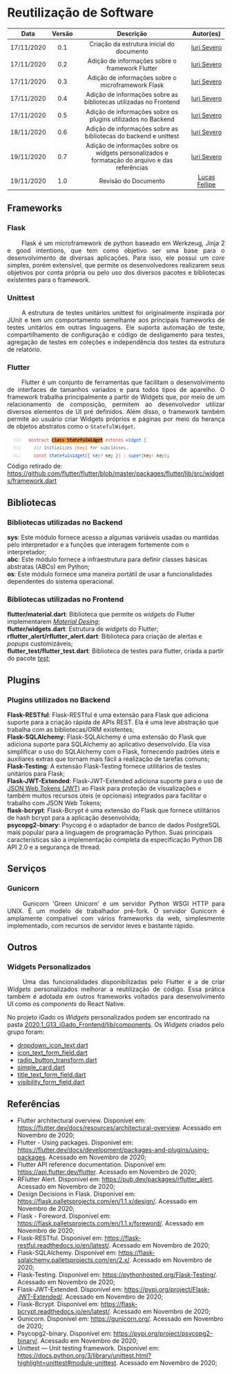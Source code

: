 # Reutilização de Software

|    Data    | Versão |                Descrição                |                     Autor(es)                     |
| :--------: | :----: | :-------------------------------------: | :-------------------------------------------: |
| 17/11/2020 | 0.1 | Criação da estrutura inicial do documento | [Iuri Severo](https://github.com/iurisevero) |
| 17/11/2020 | 0.2 | Adição de informações sobre o framework Flutter | [Iuri Severo](https://github.com/iurisevero) |
| 17/11/2020 | 0.3 | Adição de informações sobre o microframework Flask | [Iuri Severo](https://github.com/iurisevero) |
| 17/11/2020 | 0.4 | Adição de informações sobre as bibliotecas utilizadas no Frontend | [Iuri Severo](https://github.com/iurisevero) |
| 17/11/2020 | 0.5 | Adição de informações sobre os plugins utilizados no Backend | [Iuri Severo](https://github.com/iurisevero) |
| 18/11/2020 | 0.6 | Adição de informações sobre as bibliotecas do backend e unittest | [Iuri Severo](https://github.com/iurisevero) |
| 19/11/2020 | 0.7 | Adição de informações sobre os widgets personalizados e formatação do arquivo e das referências | [Iuri Severo](https://github.com/iurisevero) |
| 19/11/2020 | 1.0 | Revisão do Documento | [Lucas Fellipe](https://github.com/lucasfcm9) |

## Frameworks

### Flask

<p align="justify"> &emsp;&emsp; Flask é um microframework de python baseado em Werkzeug, Jinja 2 e good intentions, que tem como objetivo ser uma base para o desenvolvimento de diversas aplicações. Para isso, ele possui um <i>core</i> simples, porém extensível, que permite os desenvolvedores realizarem seus objetivos por conta própria ou pelo uso dos diversos pacotes e bibliotecas existentes para o framework. </p>

### Unittest

<p align="justify"> &emsp;&emsp; A estrutura de testes unitários unittest foi originalmente inspirada por JUnit e tem um comportamento semelhante aos principais frameworks de testes unitários em outras linguagens. Ele suporta automação de teste, compartilhamento de configuração e código de desligamento para testes, agregação de testes em coleções e independência dos testes da estrutura de relatório. </p>

### Flutter

<p align="justify"> &emsp;&emsp; Flutter é um conjunto de ferramentas que facilitam o desenvolvimento de interfaces de tamanhos variados e para todos tipos de aparelho. O framework trabalha principalmente a partir de Widgets que, por meio de um relacionamento de composição, permitem ao desenvolvedor utilizar diversos elementos de UI pré definidos. Além disso, o framework também permite ao usuário criar Widgets próprios e páginas por meio da herança de objetos abstratos como o <code>StatefulWidget</code>. </p>

<img src="docs/Assets/Img/Project/SoftwareReuse/StatefulWidget.png"> <br />
Código retirado de: <https://github.com/flutter/flutter/blob/master/packages/flutter/lib/src/widgets/framework.dart>

## Bibliotecas

### Bibliotecas utilizadas no Backend

**sys**: Este módulo fornece acesso a algumas variáveis usadas ou mantidas pelo interpretador e a funções que interagem fortemente com o interpretador; <br />
**abc**: Este módulo fornece a infraestrutura para definir classes básicas abstratas (ABCs) em Python; <br />
**os**: Este módulo fornece uma maneira portátil de usar a funcionalidades dependentes do sistema operacional.

### Bibliotecas utilizadas no Frontend

**flutter/material.dart**: Biblioteca que permite os <i>widgets</i> do Flutter implementarem _[Material Desing](https://material.io/design)_; <br />
**flutter/widgets.dart**: Estrutura de <i>widgets</i> do Flutter; <br />
**rflutter_alert/rflutter_alert.dart**: Biblioteca para criação de alertas e <i>popups</i> customizáveis; <br />
**flutter_test/flutter_test.dart**: Biblioteca de testes para flutter, criada a partir do pacote _[test](https://pub.dev/packages/test)_;

## Plugins

### Plugins utilizados no Backend

**Flask-RESTful**: Flask-RESTful é uma extensão para Flask que adiciona suporte para a criação rápida de APIs REST. Ela é uma leve abstração que trabalha com as bibliotecas/ORM existentes; <br />
**Flask-SQLAlchemy**: Flask-SQLAlchemy é uma extensão do Flask que adiciona suporte para SQLAlchemy ao aplicativo desenvolvido. Ela visa simplificar o uso do SQLAlchemy com o Flask, fornecendo padrões úteis e auxiliares extras que tornam mais fácil a realização de tarefas comuns; <br />
**Flask-Testing**: A extensão Flask-Testing fornece utilitários de testes unitários para Flask; <br />
**Flask-JWT-Extended**: Flask-JWT-Extended adiciona suporte para o uso de [JSON Web Tokens (JWT)](https://jwt.io/) ao Flask para proteção de visualizações e também muitos recursos úteis (e opcionais) integrados para facilitar o trabalho com JSON Web Tokens; <br />
**flask-bcrypt**: Flask-Bcrypt é uma extensão do Flask que fornece utilitários de hash bcrypt para a aplicação desenvolvida; <br />
**psycopg2-binary**: Psycopg é o adaptador de banco de dados PostgreSQL mais popular para a linguagem de programação Python. Suas principais características são a implementação completa da especificação Python DB API 2.0 e a segurança de thread.

## Serviços

### Gunicorn

<p align="justify"> &emsp;&emsp; Gunicorn 'Green Unicorn' é um servidor Python WSGI HTTP para UNIX. É um modelo de trabalhador pré-fork. O servidor Gunicorn é amplamente compatível com vários frameworks da web, simplesmente implementado, com recursos de servidor leves e bastante rápido. </p>

## Outros

### Widgets Personalizados

<p align="justify"> &emsp;&emsp; Uma das funcionalidades disponibilizadas pelo Flutter é a de criar <i>Widgets</i> personalizados melhorar a reutilização de código. Essa prática também é adotada em outros frameworks voltados para desenvolvimento UI como os <i>components</i> do React Native. </p>

No projeto iGado os <i>Widgets</i> personalizados podem ser encontrado na pasta [2020.1_G13_iGado_Frontend/lib/components](https://github.com/UnBArqDsw/2020.1_G13_iGado_Frontend/tree/master/lib/components). Os <i>Widgets</i> criados pelo grupo foram:

* [dropdown_icon_text.dart](https://github.com/UnBArqDsw/2020.1_G13_iGado_Frontend/blob/master/lib/components/dropdown_icon_text.dart)
* [icon_text_form_field.dart](https://github.com/UnBArqDsw/2020.1_G13_iGado_Frontend/blob/master/lib/components/icon_text_form_field.dart)
* [radio_button_transform.dart](https://github.com/UnBArqDsw/2020.1_G13_iGado_Frontend/blob/master/lib/components/radio_button_transform.dart)
* [simple_card.dart](https://github.com/UnBArqDsw/2020.1_G13_iGado_Frontend/blob/master/lib/components/simple_card.dart)
* [title_text_form_field.dart](https://github.com/UnBArqDsw/2020.1_G13_iGado_Frontend/blob/master/lib/components/title_text_form_field.dart)
* [visibility_form_field.dart](https://github.com/UnBArqDsw/2020.1_G13_iGado_Frontend/blob/master/lib/components/visibility_form_field.dart)

## Referências

* Flutter architectural overview. Disponível em: <https://flutter.dev/docs/resources/architectural-overview>. Acessado em Novembro de 2020;
* Flutter - Using packages. Disponível em: <https://flutter.dev/docs/development/packages-and-plugins/using-packages>. Acessado em Novembro de 2020;
* Flutter API reference documentation. Disponível em: <https://api.flutter.dev/flutter>. Acessado em Novembro de 2020;
* RFlutter Alert. Disponível em: <https://pub.dev/packages/rflutter_alert>. Acessado em Novembro de 2020;
* Design Decisions in Flask. Disponível em: <https://flask.palletsprojects.com/en/1.1.x/design/>. Acessado em Novembro de 2020;
* Flask - Foreword. Disponível em: <https://flask.palletsprojects.com/en/1.1.x/foreword/>. Acessado em Novembro de 2020;
* Flask-RESTful. Disponível em: <https://flask-restful.readthedocs.io/en/latest/>. Acessado em Novembro de 2020;
* Flask-SQLAlchemy. Disponível em: <https://flask-sqlalchemy.palletsprojects.com/en/2.x/>. Acessado em Novembro de 2020;
* Flask-Testing. Disponível em: <https://pythonhosted.org/Flask-Testing/>. Acessado em Novembro de 2020;
* Flask-JWT-Extended. Disponível em: <https://pypi.org/project/Flask-JWT-Extended/>. Acessado em Novembro de 2020;
* Flask-Bcrypt. Disponível em: <https://flask-bcrypt.readthedocs.io/en/latest/>. Acessado em Novembro de 2020;
* Gunicorn. Disponível em: <https://gunicorn.org/>. Acessado em Novembro de 2020;
* Psycopg2-binary. Disponível em: <https://pypi.org/project/psycopg2-binary/>. Acessado em Novembro de 2020;
* Unittest — Unit testing framework. Disponível em: <https://docs.python.org/3/library/unittest.html?highlight=unittest#module-unittest>. Acessado em Novembro de 2020;
